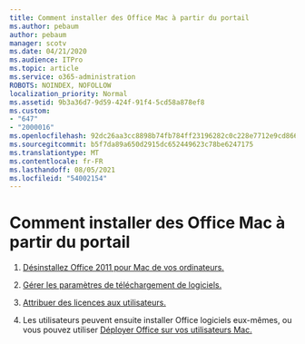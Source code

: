```yaml
---
title: Comment installer des Office Mac à partir du portail
ms.author: pebaum
author: pebaum
manager: scotv
ms.date: 04/21/2020
ms.audience: ITPro
ms.topic: article
ms.service: o365-administration
ROBOTS: NOINDEX, NOFOLLOW
localization_priority: Normal
ms.assetid: 9b3a36d7-9d59-424f-91f4-5cd58a878ef8
ms.custom:
- "647"
- "2000016"
ms.openlocfilehash: 92dc26aa3cc8898b74fb784ff23196282c0c228e7712e9cd86690ec1db63040e
ms.sourcegitcommit: b5f7da89a650d2915dc652449623c78be6247175
ms.translationtype: MT
ms.contentlocale: fr-FR
ms.lasthandoff: 08/05/2021
ms.locfileid: "54002154"
---
```

# <a name="how-to-install-mac-office-from-the-portal"></a>Comment installer des Office Mac à partir du portail

1. [Désinstallez Office 2011 pour Mac de vos ordinateurs.](https://support.office.com/article/4bfcd230-0ea1-4656-bf30-dbfa44d358fa?wt.mc_id=Alchemy_ClientDIA)

2. [Gérer les paramètres de téléchargement de logiciels.](https://docs.microsoft.com/DeployOffice/manage-software-download-settings-office-365)

3. [Attribuer des licences aux utilisateurs.](https://docs.microsoft.com/microsoft-365/admin/manage/assign-licenses-to-users)

4. Les utilisateurs peuvent ensuite installer Office logiciels eux-mêmes, ou vous pouvez utiliser [Déployer Office sur vos utilisateurs Mac.](https://docs.microsoft.com/DeployOffice/mac/deployment-guide-for-office-for-mac)
